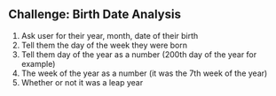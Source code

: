 ## Challenge: Birth Date Analysis

1. Ask user for their year, month, date of their birth
2. Tell them the day of the week they were born
3. Tell them day of the year as a number (200th day of the year for example)
4. The week of the year as a number (it was the 7th week of the year)
5. Whether or not it was a leap year